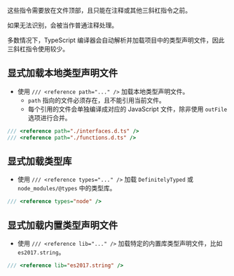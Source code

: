 这些指令需要放在文件顶部，且只能在注释或其他三斜杠指令之前。

如果无法识别，会被当作普通注释处理。

多数情况下，TypeScript 编译器会自动解析并加载项目中的类型声明文件，因此三斜杠指令使用较少。



## 显式加载本地类型声明文件

- 使用 `/// <reference path="..." />` 加载本地类型声明文件。
  - `path` 指向的文件必须存在，且不能引用当前文件。
  - 每个引用的文件会单独编译成对应的 JavaScript 文件，除非使用 `outFile` 选项进行合并。


```typescript
/// <reference path="./interfaces.d.ts" />
/// <reference path="./functions.d.ts" />
```



## 显式加载类型库

- 使用 `/// <reference types="..." />` 加载 `DefinitelyTyped` 或 `node_modules/@types` 中的类型库。

```typescript
/// <reference types="node" />
```



## 显式加载内置类型声明文件

- 使用 `/// <reference lib="..." />` 加载特定的内置库类型声明文件，比如 `es2017.string`。

```typescript
/// <reference lib="es2017.string" />
```



